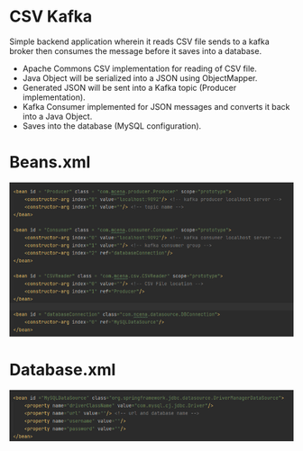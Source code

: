 # CSV Kafka
Simple backend application wherein it reads CSV file sends to a kafka broker then consumes the message before it saves into a database.
  - Apache Commons CSV implementation for reading of CSV file.
  - Java Object will be serialized into a JSON using ObjectMapper.
  - Generated JSON will be sent into a Kafka topic (Producer implementation).
  - Kafka Consumer implemented for JSON messages and converts it back into a Java Object.
  - Saves into the database (MySQL configuration).

# Beans.xml

![](docs/beans_xml.PNG)

# Database.xml

![](docs/database_xml.PNG)
